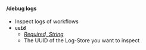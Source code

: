#### /debug logs
- Inspect logs of workflows
- **`uuid`**
  - *[Required, String](../reference/Slash%20Commands####String)*
  - The UUID of the Log-Store you want to inspect